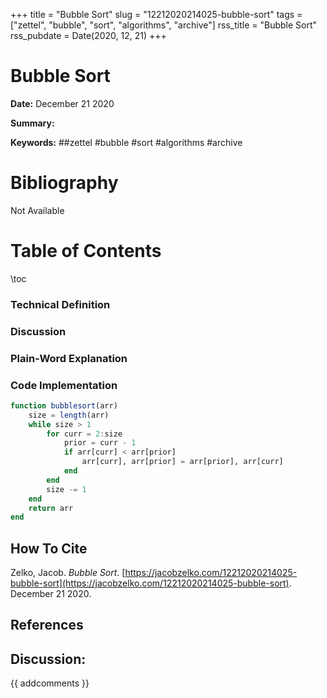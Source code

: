 +++
title = "Bubble Sort"
slug = "12212020214025-bubble-sort"
tags = ["zettel", "bubble", "sort", "algorithms", "archive"]
rss_title = "Bubble Sort"
rss_pubdate = Date(2020, 12, 21)
+++



Bubble Sort
=========

**Date:** December 21 2020

**Summary:** 

**Keywords:** ##zettel #bubble #sort #algorithms #archive

Bibliography
==========

Not Available

Table of Contents
=========

\toc

### Technical Definition

### Discussion

### Plain-Word Explanation

### Code Implementation

```julia
function bubblesort(arr)
    size = length(arr)
    while size > 1
        for curr = 2:size
            prior = curr - 1
            if arr[curr] < arr[prior]
                arr[curr], arr[prior] = arr[prior], arr[curr]
            end
        end
        size -= 1
    end
    return arr
end
```
## How To Cite

 Zelko, Jacob. _Bubble Sort_. [https://jacobzelko.com/12212020214025-bubble-sort](https://jacobzelko.com/12212020214025-bubble-sort). December 21 2020.
## References
## Discussion: 

{{ addcomments }}
